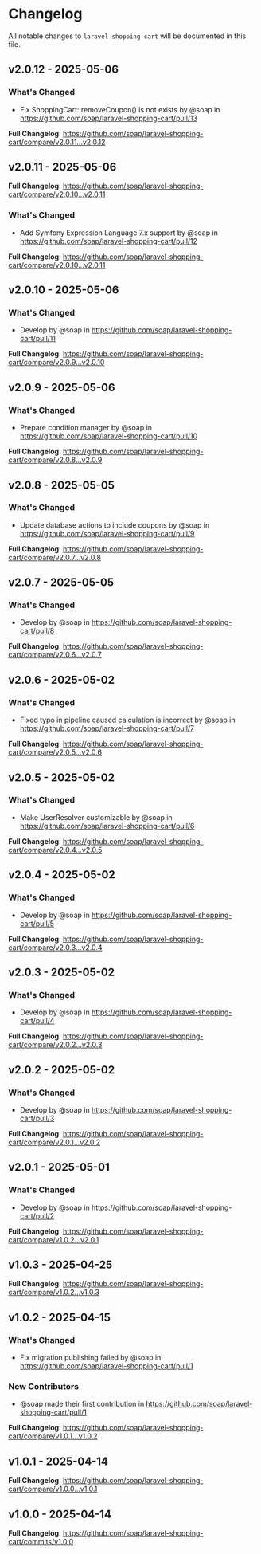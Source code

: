 # Changelog

All notable changes to `laravel-shopping-cart` will be documented in this file.

## v2.0.12 - 2025-05-06

### What's Changed

* Fix ShoppingCart::removeCoupon() is not exists by @soap in https://github.com/soap/laravel-shopping-cart/pull/13

**Full Changelog**: https://github.com/soap/laravel-shopping-cart/compare/v2.0.11...v2.0.12

## v2.0.11 - 2025-05-06

**Full Changelog**: https://github.com/soap/laravel-shopping-cart/compare/v2.0.10...v2.0.11

### What's Changed

* Add Symfony Expression Language 7.x support by @soap in https://github.com/soap/laravel-shopping-cart/pull/12

**Full Changelog**: https://github.com/soap/laravel-shopping-cart/compare/v2.0.10...v2.0.11

## v2.0.10 - 2025-05-06

### What's Changed

* Develop by @soap in https://github.com/soap/laravel-shopping-cart/pull/11

**Full Changelog**: https://github.com/soap/laravel-shopping-cart/compare/v2.0.9...v2.0.10

## v2.0.9 - 2025-05-06

### What's Changed

* Prepare condition manager by @soap in https://github.com/soap/laravel-shopping-cart/pull/10

**Full Changelog**: https://github.com/soap/laravel-shopping-cart/compare/v2.0.8...v2.0.9

## v2.0.8 - 2025-05-05

### What's Changed

* Update database actions to include coupons by @soap in https://github.com/soap/laravel-shopping-cart/pull/9

**Full Changelog**: https://github.com/soap/laravel-shopping-cart/compare/v2.0.7...v2.0.8

## v2.0.7 - 2025-05-05

### What's Changed

* Develop by @soap in https://github.com/soap/laravel-shopping-cart/pull/8

**Full Changelog**: https://github.com/soap/laravel-shopping-cart/compare/v2.0.6...v2.0.7

## v2.0.6 - 2025-05-02

### What's Changed

* Fixed typo in pipeline caused calculation is incorrect by @soap in https://github.com/soap/laravel-shopping-cart/pull/7

**Full Changelog**: https://github.com/soap/laravel-shopping-cart/compare/v2.0.5...v2.0.6

## v2.0.5 - 2025-05-02

### What's Changed

* Make UserResolver customizable by @soap in https://github.com/soap/laravel-shopping-cart/pull/6

**Full Changelog**: https://github.com/soap/laravel-shopping-cart/compare/v2.0.4...v2.0.5

## v2.0.4 - 2025-05-02

### What's Changed

* Develop by @soap in https://github.com/soap/laravel-shopping-cart/pull/5

**Full Changelog**: https://github.com/soap/laravel-shopping-cart/compare/v2.0.3...v2.0.4

## v2.0.3 - 2025-05-02

### What's Changed

* Develop by @soap in https://github.com/soap/laravel-shopping-cart/pull/4

**Full Changelog**: https://github.com/soap/laravel-shopping-cart/compare/v2.0.2...v2.0.3

## v2.0.2 - 2025-05-02

### What's Changed

* Develop by @soap in https://github.com/soap/laravel-shopping-cart/pull/3

**Full Changelog**: https://github.com/soap/laravel-shopping-cart/compare/v2.0.1...v2.0.2

## v2.0.1 - 2025-05-01

### What's Changed

* Develop by @soap in https://github.com/soap/laravel-shopping-cart/pull/2

**Full Changelog**: https://github.com/soap/laravel-shopping-cart/compare/v1.0.2...v2.0.1

## v1.0.3 - 2025-04-25

**Full Changelog**: https://github.com/soap/laravel-shopping-cart/compare/v1.0.2...v1.0.3

## v1.0.2 - 2025-04-15

### What's Changed

* Fix migration publishing failed by @soap in https://github.com/soap/laravel-shopping-cart/pull/1

### New Contributors

* @soap made their first contribution in https://github.com/soap/laravel-shopping-cart/pull/1

**Full Changelog**: https://github.com/soap/laravel-shopping-cart/compare/v1.0.1...v1.0.2

## v1.0.1 - 2025-04-14

**Full Changelog**: https://github.com/soap/laravel-shopping-cart/compare/v1.0.0...v1.0.1

## v1.0.0 - 2025-04-14

**Full Changelog**: https://github.com/soap/laravel-shopping-cart/commits/v1.0.0
